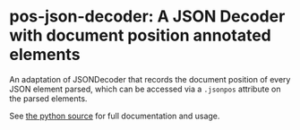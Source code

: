 # pos-json-decoder: A JSON Decoder with document position annotated elements

An adaptation of JSONDecoder that records the document position of every JSON element parsed,
which can be accessed via a `.jsonpos` attribute on the parsed elements.
 
See [the python source](src/pos_json_decoder/__init__.py) for full documentation and usage.
